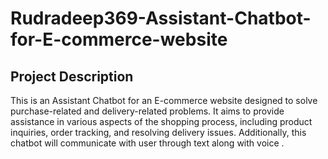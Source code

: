 # Rudradeep369-Assistant-Chatbot-for-E-commerce-website

## Project Description
This is an Assistant Chatbot for an E-commerce website designed to solve purchase-related and delivery-related problems. It aims to provide assistance in various aspects of the shopping process, including product inquiries, order tracking, and resolving delivery issues.
Additionally, this chatbot will communicate with user through text along with voice .

